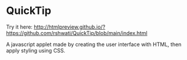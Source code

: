 # QuickTip
Try it here: http://htmlpreview.github.io/?https://github.com/rshwati/QuickTip/blob/main/index.html

A javascript applet made by creating the user interface with HTML, then apply styling using CSS.  
